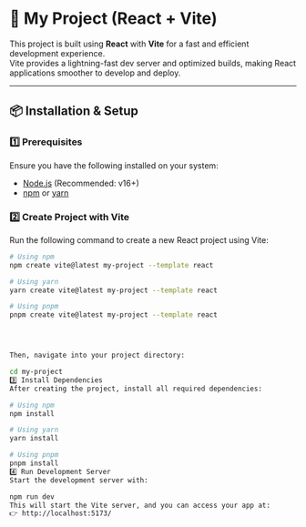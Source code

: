 # 🚀 My Project (React + Vite)

This project is built using **React** with **Vite** for a fast and efficient development experience.  
Vite provides a lightning-fast dev server and optimized builds, making React applications smoother to develop and deploy.  

---

## 📦 Installation & Setup

### 1️⃣ **Prerequisites**
Ensure you have the following installed on your system:

- [Node.js](https://nodejs.org/) (Recommended: v16+)
- [npm](https://www.npmjs.com/) or [yarn](https://yarnpkg.com/)

### 2️⃣ **Create Project with Vite**
Run the following command to create a new React project using Vite:

```sh
# Using npm
npm create vite@latest my-project --template react  

# Using yarn
yarn create vite@latest my-project --template react  

# Using pnpm
pnpm create vite@latest my-project --template react




Then, navigate into your project directory:

cd my-project
3️⃣ Install Dependencies
After creating the project, install all required dependencies:

# Using npm
npm install  

# Using yarn
yarn install  

# Using pnpm
pnpm install  
4️⃣ Run Development Server
Start the development server with:

npm run dev  
This will start the Vite server, and you can access your app at:
👉 http://localhost:5173/
